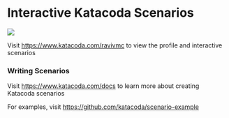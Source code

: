 # Interactive Katacoda Scenarios

[![](http://shields.katacoda.com/katacoda/ravivmc/count.svg)](https://www.katacoda.com/ravivmc "Get your profile on Katacoda.com")

Visit https://www.katacoda.com/ravivmc to view the profile and interactive scenarios

### Writing Scenarios
Visit https://www.katacoda.com/docs to learn more about creating Katacoda scenarios

For examples, visit https://github.com/katacoda/scenario-example

